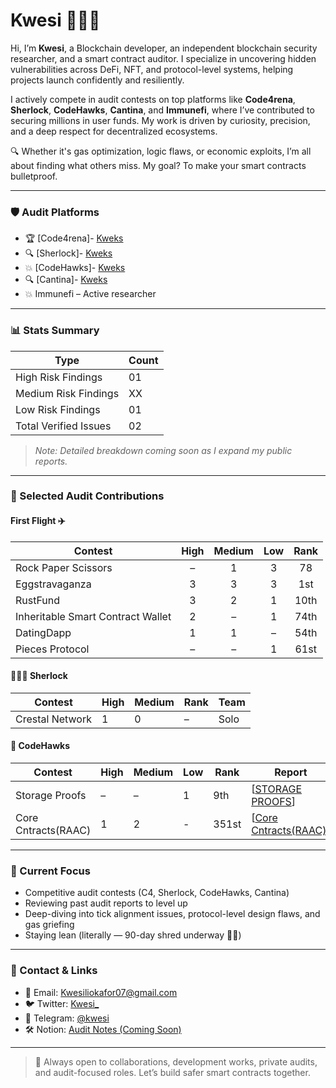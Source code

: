 # Kwesi 👨🏾‍💻

Hi, I’m **Kwesi**, a Blockchain developer, an independent blockchain security researcher, and a smart contract auditor. I specialize in uncovering hidden vulnerabilities across DeFi, NFT, and protocol-level systems, helping projects launch confidently and resiliently.

I actively compete in audit contests on top platforms like **Code4rena**, **Sherlock**, **CodeHawks**, **Cantina**, and **Immunefi**,  where I’ve contributed to securing millions in user funds. My work is driven by curiosity, precision, and a deep respect for decentralized ecosystems.

🔍 Whether it's gas optimization, logic flaws, or economic exploits, I’m all about finding what others miss. My goal? To make your smart contracts bulletproof.

---

### 🛡️ Audit Platforms
- 🏆 [Code4rena]- [Kweks](https://code4rena.com/@Kweks) 
- 🔍 [Sherlock]- [Kweks](https://sherlock.xyz) 
- 💥 [CodeHawks]- [Kweks](https://profiles.cyfrin.io/u/kweks)
- 🔍 [Cantina]- [Kweks](https://cantina.xyz/u/Kweks)
- 💥 Immunefi – Active researcher



---

### 📊 Stats Summary  
| Type       | Count |
|------------|-------|
| High Risk Findings    | 01     |
| Medium Risk Findings  | XX     |
| Low Risk Findings     | 01     |
| Total Verified Issues | 02     |

> *Note: Detailed breakdown coming soon as I expand my public reports.*

---

### 🔎 Selected Audit Contributions


#### First Flight ✈️

| Contest                             | High | Medium | Low | Rank  | 
|-------------------------------------|:----:|:------:|:---:|:-----:|
| Rock Paper Scissors                 |  –   |   1    |  3  | 78    |
| Eggstravaganza                      |  3   |   3    |  3  | 1st   |
| RustFund                            |  3   |   2    |  1  | 10th  |
| Inheritable Smart Contract Wallet  |  2   |   –    |  1  |  74th  |
| DatingDapp                          |  1   |   1    |  –  | 54th  |
| Pieces Protocol                     |  –   |   –    |  1  | 61st  |


#### 🕵🏽‍♂️ Sherlock
| Contest | High | Medium | Rank | Team |
|--------|------|--------|------|------|
|Crestal Network| 1 | 0 | – | Solo |

#### 🔧 CodeHawks
| Contest             | High | Medium | Low | Rank | Report    |
| ------------------- | ---- | ------ | --- | ---- | --------- |
| Storage Proofs | –    | –      | 1   | 9th  |[[STORAGE PROOFS](https://codehawks.cyfrin.io/c/2025-03-curve/s/228)]|
| Core Cntracts(RAAC) | 1   | 2    |  -  | 351st  |[[Core Cntracts(RAAC)](https://codehawks.cyfrin.io/c/2025-02-raac/results?lt=contest&page=36&sc=reward&sj=reward&t=leaderboard)]|

---

### 🎯 Current Focus
- Competitive audit contests (C4, Sherlock, CodeHawks, Cantina)
- Reviewing past audit reports to level up
- Deep-diving into tick alignment issues, protocol-level design flaws, and gas griefing
- Staying lean (literally — 90-day shred underway 💪🏾)

---

### 🤝 Contact & Links
- 📩 Email: Kwesiliokafor07@gmail.com
- 🐦 Twitter: [Kwesi_](https://x.com/kwesi0xx)
- 💬 Telegram: [@kwesi](https://t.me/@kweks47)
- 🛠️ Notion: [Audit Notes (Coming Soon)](#)

---

> 📌 Always open to collaborations, development works, private audits, and audit-focused roles. Let’s build safer smart contracts together.
